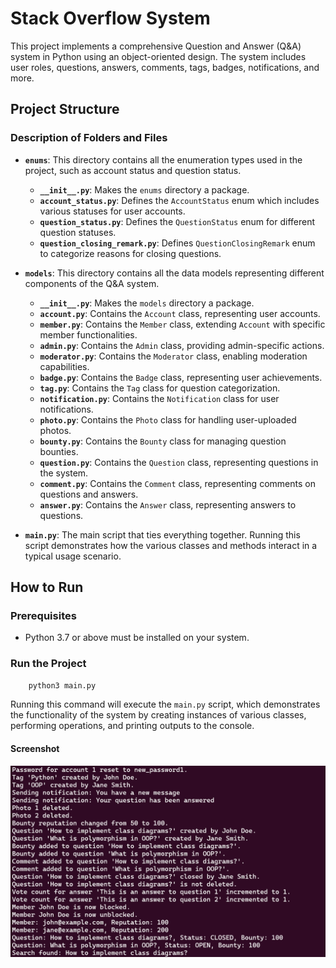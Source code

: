 # Stack Overflow System

This project implements a comprehensive Question and Answer (Q&A) system in Python using an object-oriented design. The system includes user roles, questions, answers, comments, tags, badges, notifications, and more.

## Project Structure


### Description of Folders and Files

- **`enums`**: This directory contains all the enumeration types used in the project, such as account status and question status.
    - **`__init__.py`**: Makes the `enums` directory a package.
    - **`account_status.py`**: Defines the `AccountStatus` enum which includes various statuses for user accounts.
    - **`question_status.py`**: Defines the `QuestionStatus` enum for different question statuses.
    - **`question_closing_remark.py`**: Defines `QuestionClosingRemark` enum to categorize reasons for closing questions.

- **`models`**: This directory contains all the data models representing different components of the Q&A system.
    - **`__init__.py`**: Makes the `models` directory a package.
    - **`account.py`**: Contains the `Account` class, representing user accounts.
    - **`member.py`**: Contains the `Member` class, extending `Account` with specific member functionalities.
    - **`admin.py`**: Contains the `Admin` class, providing admin-specific actions.
    - **`moderator.py`**: Contains the `Moderator` class, enabling moderation capabilities.
    - **`badge.py`**: Contains the `Badge` class, representing user achievements.
    - **`tag.py`**: Contains the `Tag` class for question categorization.
    - **`notification.py`**: Contains the `Notification` class for user notifications.
    - **`photo.py`**: Contains the `Photo` class for handling user-uploaded photos.
    - **`bounty.py`**: Contains the `Bounty` class for managing question bounties.
    - **`question.py`**: Contains the `Question` class, representing questions in the system.
    - **`comment.py`**: Contains the `Comment` class, representing comments on questions and answers.
    - **`answer.py`**: Contains the `Answer` class, representing answers to questions.

- **`main.py`**: The main script that ties everything together. Running this script demonstrates how the various classes and methods interact in a typical usage scenario.

## How to Run

### Prerequisites

- Python 3.7 or above must be installed on your system.

### Run the Project
```bash
    python3 main.py
```

Running this command will execute the `main.py` script, which demonstrates the functionality of the system by creating instances of various classes, performing operations, and printing outputs to the console.

#### Screenshot

![Example Output](output.png)
